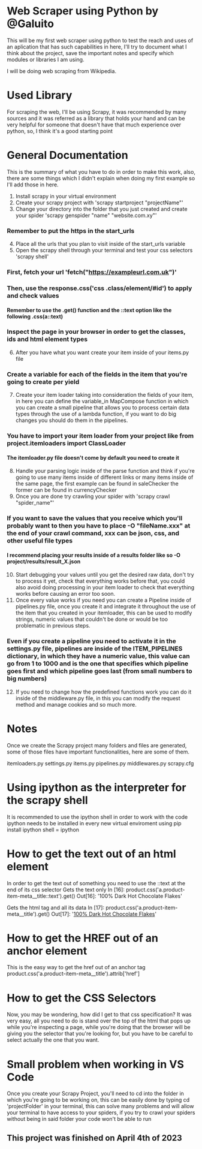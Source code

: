 # Web Scraper using Python by @Galuito
This will be my first web scraper using python to test the reach and uses of an aplication that has such capabilities in here, I'll try to document what I think about the project, save the important notes and specify which modules or libraries I am using.

I will be doing web scraping from Wikipedia.

# Used Library
For scraping the web, I'll be using Scrapy, it was recommended by many sources and it was referred as a library that holds your hand and can be very helpful for someone that doesn't have that much experience over python, so, I think it's a good starting point

# General Documentation
This is the summary of what you have to do in order to make this work, also, there are some things which I didn't explain when doing my first example so I'll add those in here.
1. Install scrapy in your virtual environment
2. Create your scrapy project with 'scrapy startproject "projectName"'
3. Change your directory into the folder that you just created and create your spider 'scrapy genspider "name" "website.com.xy"'
### Remember to put the https in the start_urls
4. Place all the urls that you plan to visit inside of the start_urls variable
5. Open the scrapy shell through your terminal and test your css selectors 'scrapy shell'
### First, fetch your url 'fetch("https://exampleurl.com.uk")'
### Then, use the response.css('css .class/element/#id') to apply and check values
#### Remember to use the .get() function and the ::text option like the following .css(a::text)
### Inspect the page in your browser in order to get the classes, ids and html element types
6. After you have what you want create your item inside of your items.py file
### Create a variable for each of the fields in the item that you're going to create per yield
7. Create your item loader taking into consideration the fields of your item, in here you can define the variable_in MapCompose function in which you can create a small pipeline that allows you to process certain data types through the use of a lambda function, if you want to do big changes you should do them in the pipelines.
### You have to import your item loader from your project like from project.itemloaders import ClassLoader
#### The itemloader.py file doesn't come by default you need to create it
8. Handle your parsing logic inside of the parse function and think if you're going to use many items inside of different links or many items inside of the same page, the first example can be found in saleChecker the former can be found in currencyChecker
9. Once you are done try crawling your spider with 'scrapy crawl "spider_name"'
### If you want to save the values that you receive which you'll probably want to then you have to place -O "fileName.xxx" at the end of your crawl command, xxx can be json, css, and other useful file types
#### I recommend placing your results inside of a results folder like so -O project/results/result_X.json
10. Start debugging your values until you get the desired raw data, don't try to process it yet, check that everything works before that, you could also avoid doing processing in your item loader to check that everything works before causing an error too soon.
11. Once every value works if you need you can create a Pipeline inside of pipelines.py file, once you create it and integrate it throughout the use of the item that you created in your itemloader, this can be used to modify strings, numeric values that couldn't be done or would be too problematic in previous steps.
### Even if you create a pipeline you need to activate it in the settings.py file, pipelines are inside of the ITEM_PIPELINES dictionary, in which they have a numeric value, this value can go from 1 to 1000 and is the one that specifies which pipeline goes first and which pipeline goes last (from small numbers to big numbers)
12. If you need to change how the predefined functions work you can do it inside of the middleware.py file, in this you can modify the request method and manage cookies and so much more.


# Notes
Once we create the Scrapy project many folders and files are generated, some of those files have important functionalities, here are some of them.

itemloaders.py
settings.py
items.py
pipelines.py
middlewares.py
scrapy.cfg

# Using ipython as the interpreter for the scrapy shell
It is recommended to use the ipython shell in order to work with the code
ipython needs to be installed in every new virtual enviroment using pip install ipython
shell = ipython

# How to get the text out of an html element
In order to get the text out of something you need to use the ::text at the end of its css selector
Gets the text only
In [16]: product.css('a.product-item-meta__title::text').get()
Out[16]: '100% Dark Hot Chocolate Flakes'

Gets the html tag and all its data
In [17]: product.css('a.product-item-meta__title').get()
Out[17]: '<a href="/products/100-dark-hot-chocolate-flakes" class="product-item-meta__title">100% Dark Hot Chocolate Flakes</a>' 

# How to get the HREF out of an anchor element
This is the easy way to get the href out of an anchor tag
product.css('a.product-item-meta__title').attrib['href']

# How to get the CSS Selectors
Now, you may be wondering, how did I get to that css specification? 
It was very easy, all you need to do is stand over the top of the html that pops up while you're inspecting a page, while you're doing that the browser will be giving you the selector that you're looking for, but you have to be careful to select actually the one that you want.

# Small problem when working in VS Code
Once you create your Scrapy Project, you'll need to cd into the folder in which you're going to be working on, this can be easily done by typing cd 'projectFolder' in your terminal, this can solve many problems and will allow your terminal to have access to your spiders, if you try to crawl your spiders without being in said folder your code won't be able to run

## This project was finished on April 4th of 2023